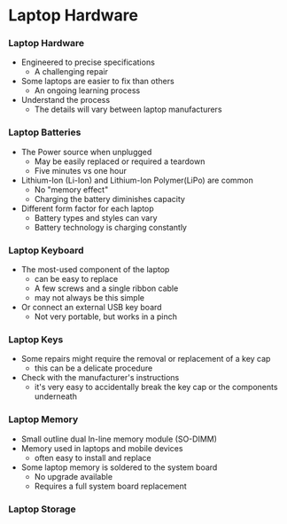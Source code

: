 # Laptop Hardware

### Laptop Hardware
- Engineered to precise specifications
	- A challenging repair
- Some laptops are easier to fix than others
	- An ongoing learning process
- Understand the process
	- The details will vary between laptop manufacturers

### Laptop Batteries
- The Power source when unplugged
	- May be easily replaced or required a teardown
	- Five minutes vs one hour
- Lithium-Ion (Li-Ion) and Lithium-Ion Polymer(LiPo) are common
	- No "memory effect"
	- Charging the battery diminishes capacity
- Different form factor for each laptop
	- Battery types and styles can vary
	- Battery technology is charging constantly

### Laptop Keyboard
- The most-used component of the laptop
	- can be easy to replace
	- A few screws and a single ribbon cable
	- may not always be this simple
- Or connect an external USB key board
	- Not very portable, but works in a pinch

### Laptop Keys
- Some repairs might require the removal or replacement of a key cap
	- this can be a delicate procedure
- Check with the manufacturer's instructions
	- it's very easy to accidentally break the key cap or the components underneath

### Laptop Memory
- Small outline dual In-line memory module (SO-DIMM)
- Memory used in laptops and mobile devices
	- often easy to install and replace
- Some laptop memory is soldered to the system board
	- No upgrade available
	- Requires a full system board replacement

### Laptop Storage
